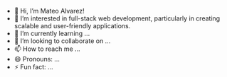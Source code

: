 - 👋 Hi, I’m Mateo Alvarez!
- 👀 I’m interested in full-stack web development, particularly in creating scalable and user-friendly applications.
- 🌱 I’m currently learning ...
- 💞️ I’m looking to collaborate on ...
- 📫 How to reach me ...
- 😄 Pronouns: ...
- ⚡ Fun fact: ...

